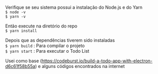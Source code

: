 Verifique se seu sistema possui a instalação do Node.js e do Yarn  
`$ node -v`  
`$ yarn -v`  

Então execute na diretório do repo  
`$ yarn install`  

Depois que as dependências tiverem sido instaladas  
`$ yarn build` : Para compilar o projeto  
`$ yarn start` : Para executar o Todo List

Usei como base (https://codeburst.io/build-a-todo-app-with-electron-d6c61f58b55a) e alguns códigos encontrados na internet
